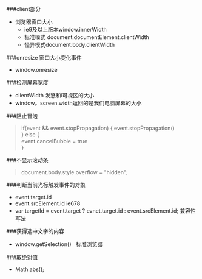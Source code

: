 ###client部分
* 浏览器窗口大小
	* ie9及以上版本window.innerWidth
	* 标准模式 document.documentElement.clientWidth
	* 怪异模式document.body.clientWidth

###onresize 窗口大小变化事件
* window.onresize

###检测屏幕宽度
* clientWidth 发怒和i可视区的大小
* window。screen.width返回的是我们电脑屏幕的大小

###阻止冒泡
>if(event && event.stopPropagation) {
	 event.stopPropagation()  
 } else {  
  event.cancelBubble = true  
}

###不显示滚动条
> document.body.style.overflow = "hidden";

###判断当前光标触发事件的对象
* event.target.id 
* event.srcElement.id ie678
* var targetId = event.target ?  evnet.target.id : event.srcElement.id; 兼容性写法

###获得选中文字的内容
* window.getSelection(） 标准浏览器

###取绝对值
* Math.abs();